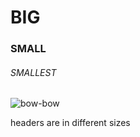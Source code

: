 # BIG
### SMALL
###### SMALLEST
![bow-bow](https://cdn.pixabay.com/photo/2023/08/18/15/02/dog-8198719_640.jpg)





headers are in different sizes 
